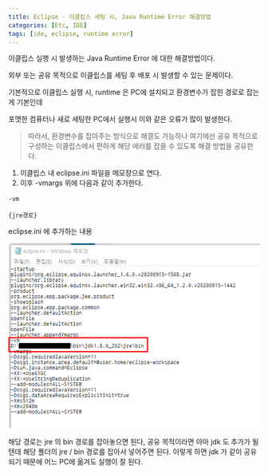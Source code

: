 ```yaml
---
title: Eclipse - 이클립스 세팅 시, Java Runtime Error 해결방법
categories: [Etc, IDE]
tags: [ide, eclipse, runtime error]
---
```



이클립스 실행 시 발생하는 Java Runtime Error 에 대한 해결방법이다.

외부 또는 공유 목적으로 이클립스를 세팅 후 배포 시 발생할 수 있는 문제이다.

기본적으로 이클립스 실행 시, runtime 은 PC에 설치되고 환경변수가 잡힌 경로로 잡는게 기본인데

포맷한 컴퓨터나 새로 세팅한 PC에서 실행시 이와 같은 오류가 많이 발생한다.

> 따라서, 환경변수를 잡아주는 방식으로 해결도 가능하나 여기에선 공유 목적으로 구성하는 이클립스에서 편하게 해당 에러를 잡을 수 있도록 해결 방법을 공유한다.

1. 이클립스 내 eclipse.ini 파일을 메모장으로 연다.
2. 이후 -vmargs 위에 다음과 같이 추가한다.

```
-vm

{jre경로}
```

eclipse.ini 에 추가하는 내용

![eclipse1](/assets/img/IDE/eclipse1.png)

해당 경로는 jre 의 bin 경로를 잡아놓으면 된다, 공유 목적이라면 아마 jdk 도 추가가 될텐데 해당 폴더의 jre / bin 경로를 잡아서 넣어주면 된다. 이렇게 하면 jdk 가 같이 공유되기 때문에 어느 PC에 옮겨도 실행이 잘 된다.
